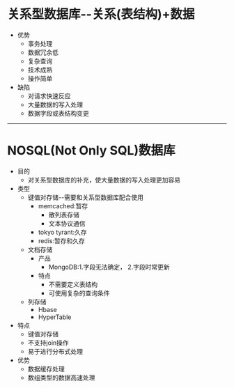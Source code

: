 # 关系型数据库--关系(表结构)+数据
+ 优势
	+ 事务处理
	+ 数据冗余低
	+ 复杂查询
	+ 技术成熟
	+ 操作简单
+ 缺陷
	+ 对请求快速反应
	+ 大量数据的写入处理
	+ 数据字段或表结构变更
---
# NOSQL(Not Only SQL)数据库
+ 目的
	+ 对关系型数据库的补充，使大量数据的写入处理更加容易
+ 类型
	+ 键值对存储--需要和关系型数据库配合使用
		+ memcached:暂存
			+ 散列表存储
			+ 文本协议通信
		+ tokyo tyrant:久存
		+ redis:暂存和久存
	+ 文档存储
		+ 产品
			+ MongoDB:1.字段无法确定， 2.字段时常更新
		+ 特点
			+ 不需要定义表结构
			+ 可使用复杂的查询条件
	+ 列存储
		+ Hbase
		+ HyperTable
+ 特点
	+ 键值对存储
	+ 不支持join操作
	+ 易于进行分布式处理
+ 优势
	+ 数据缓存处理
	+ 数组类型的数据高速处理
